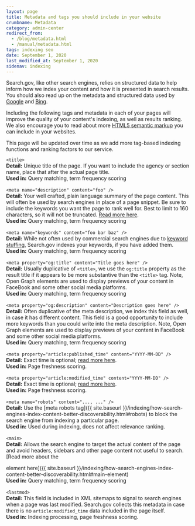 ```yaml
---
layout: page
title: Metadata and tags you should include in your website
crumbname: Metadata
category: admin-center
redirect_from: 
  - /blog/metadata.html
  - /manual/metadata.html
tags: indexing seo
date: September 1, 2020
last_modified_at: September 1, 2020
sidenav: indexing
---
```


Search.gov, like other search engines, relies on structured data to help inform how we index your content and how it is presented in search results. You should also read up on the metadata and structured data used by [Google](https://support.google.com/webmasters/answer/79812?hl=en) and [Bing](https://www.bing.com/webmaster/help/marking-up-your-site-with-structured-data-3a93e731).

Including the following tags and metadata in each of your pages will improve the quality of your content's indexing, as well as results ranking. We also encourage you to read about more [HTML5 semantic markup](https://www.semrush.com/blog/semantic-html5-guide/) you can include in your websites.

This page will be updated over time as we add more tag-based indexing functions and ranking factors to our service.

`<title>`
<br>**Detail:** Unique title of the page. If you want to include the agency or section name, place that after the actual page title.
<br>**Used in:** Query matching, term frequency scoring<br>
<br>
`<meta name="description" content="foo" />` 
<br>**Detail:** Your well crafted, plain language summary of the page content. This will often be used by search engines in place of a page snippet. Be sure to include the keywords you want the page to rank well for. Best to limit to 160 characters, so it will not be truncated. [Read more here](https://moz.com/learn/seo/meta-description).
<br>**Used in:** Query matching, term frequency scoring<br>
<br>
`<meta name="keywords" content="foo bar baz" />`
<br>**Detail:** While not often used by commercial search engines due to [keyword stuffing](https://support.google.com/webmasters/answer/66358?hl=en), Search.gov indexes your keywords, if you have added them.
<br>**Used in:** Query matching, term frequency scoring<br>
<br>
`<meta property="og:title" content="Title goes here" />`
<br>**Detail:** Usually duplicative of `<title>`, we use the `og:title` property as the result title if it appears to be more substantive than the `<title>` tag. Note, Open Graph elements are used to display previews of your content in FaceBook and some other social media platforms.
<br>**Used in:** Query matching, term frequency scoring<br>
<br>
`<meta property="og:description" content="Description goes here" />`
<br>**Detail:** Often duplicative of the meta description, we index this field as well, in case it has different content. This field is a good opportunity to include more keywords than you could write into the meta description. Note, Open Graph elements are used to display previews of your content in FaceBook and some other social media platforms.
<br>**Used in:** Query matching, term frequency scoring<br>
<br>
`<meta property="article:published_time" content="YYYY-MM-DD" />`
<br>**Detail:** Exact time is optional; [read more here](https://en.wikipedia.org/wiki/ISO_8601).
<br>**Used in:** Page freshness scoring.<br>
<br>
`<meta property="article:modified_time" content="YYYY-MM-DD" />`
<br>**Detail:** Exact time is optional; [read more here](https://en.wikipedia.org/wiki/ISO_8601).
<br>**Used in:** Page freshness scoring.<br>
<br>
`<meta name="robots" content="..., ..." />`
<br>**Detail:** Use the [meta robots tag]({{ site.baseurl }}/indexing/how-search-engines-index-content-better-discoverability.html#robots) to block the search engine from indexing a particular page.
<br>**Used in:** Used during indexing, does not affect relevance ranking.<br>
<br>
`<main>`
<br>**Detail:** Allows the search engine to target the actual content of the page and avoid headers, sidebars and other page content not useful to search. [Read more about the <main> element here]({{ site.baseurl }}/indexing/how-search-engines-index-content-better-discoverability.html#main-element)
<br>**Used in:** Query matching, term frequency scoring<br>
<br>
`<lastmod>`
<br>**Detail:** This field is included in XML sitemaps to signal to search engines when a page was last modified. Search.gov collects this metadata in case there is no `article:modified_time` data included in the page itself.
<br>**Used in:** Indexing processing, page freshness scoring.<br>
<br>
<br>
